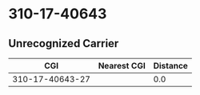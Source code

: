 # 310-17-40643
## Unrecognized Carrier


| CGI | Nearest CGI | Distance |
|-----|-------------|----------|
| 310-17-40643-27 |  | 0.0 |
